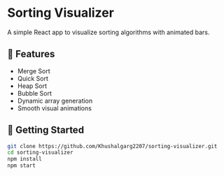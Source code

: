# Sorting Visualizer

A simple React app to visualize sorting algorithms with animated bars.

## 🔧 Features

- Merge Sort
- Quick Sort
- Heap Sort
- Bubble Sort
- Dynamic array generation
- Smooth visual animations

## 🚀 Getting Started

```bash
git clone https://github.com/Khushalgarg2207/sorting-visualizer.git
cd sorting-visualizer
npm install
npm start
